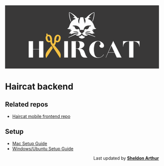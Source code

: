 <p align="center">
  <img src="./docs/assets/haircat.png" alt="Haircat Logo">
</p>

# Haircat backend

## Related repos

-   [Haircat mobile frontend repo](https://github.com/jourdancatarina3/haircat)

## Setup

-   [Mac Setup Guide](/docs/setup/mac_setup.md)
-   [Windows/Ubuntu Setup Guide](/docs/setup/ubuntu_or_wsl_setup.md)

<p align="right">Last updated by <a href="https://github.com/cup-noodlehS"><b>Sheldon Arthur</b></a></p>
